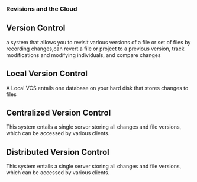 ### Revisions and the Cloud
## Version Control
 a system that allows you to revisit various versions of a file or set of files by recording changes,can revert a file or project to a previous version, track modifications and modifying individuals, and compare changes
 
 ## Local Version Control
 A Local VCS entails one database on your hard disk that stores changes to files
 
 ## Centralized Version Control
 This system entails a single server storing all changes and file versions, which can be accessed by various clients.
 
 ## Distributed Version Control
 This system entails a single server storing all changes and file versions, which can be accessed by various clients.
 
